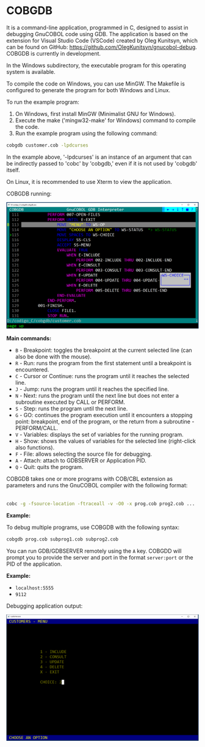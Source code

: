 <h1>COBGDB</h1>

It is a command-line application, programmed in C, designed to assist in debugging GnuCOBOL code using GDB. The application is based on the extension for Visual Studio Code (VSCode) created by Oleg Kunitsyn, which can be found on GitHub: https://github.com/OlegKunitsyn/gnucobol-debug. COBGDB is currently in development.

In the Windows subdirectory, the executable program for this operating system is available.

To compile the code on Windows, you can use MinGW. The Makefile is configured to generate the program for both Windows and Linux.

To run the example program:

1. On Windows, first install MinGW (Minimalist GNU for Windows).
2. Execute the make ('mingw32-make' for Windows) command to compile the code.
3. Run the example program using the following command:
```bash
cobgdb customer.cob -lpdcurses
```
   
In the example above, '-lpdcurses' is an instance of an argument that can be indirectly passed to 'cobc' by 'cobgdb,' even if it is not used by 'cobgdb' itself.

On Linux, it is recommended to use Xterm to view the application.


COBGDB running:


![Screenshot](cobgdb_run.png)

**Main commands:**

- `B` - Breakpoint: toggles the breakpoint at the current selected line (can also be done with the mouse).
- `R` - Run: runs the program from the first statement until a breakpoint is encountered.
- `C` - Cursor or Continue: runs the program until it reaches the selected line.
- `J` - Jump: runs the program until it reaches the specified line.
- `N` - Next: runs the program until the next line but does not enter a subroutine executed by CALL or PERFORM.
- `S` - Step: runs the program until the next line.
- `G` - GO: continues the program execution until it encounters a stopping point: breakpoint, end of the program, or the return from a subroutine - PERFORM/CALL.
- `V` - Variables: displays the set of variables for the running program.
- `H` - Show: shows the values of variables for the selected line (right-click also functions).
- `F` - File: allows selecting the source file for debugging.
- `A` - Attach: attach to GDBSERVER or Application PID.
- `Q` - Quit: quits the program.

COBGDB takes one or more programs with COB/CBL extension as parameters and runs the GnuCOBOL compiler with the following format:
```bash

cobc -g -fsource-location -ftraceall -v -O0 -x prog.cob prog2.cob ...
```

**Example:**

To debug multiple programs, use COBGDB with the following syntax:

```bash
cobgdb prog.cob subprog1.cob subprog2.cob
```

You can run GDB/GDBSERVER remotely using the `A` key. COBGDD will prompt you to provide the server and port in the format `server:port` or the PID of the application.

**Example:**
- `localhost:5555`
- `9112`

Debugging application output:

![Screenshot](customer_run.png)

